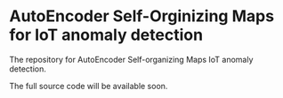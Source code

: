 # AutoEncoder Self-Orginizing Maps for IoT anomaly detection
The repository for AutoEncoder Self-organizing Maps IoT anomaly detection.

The full source code will be available soon.
